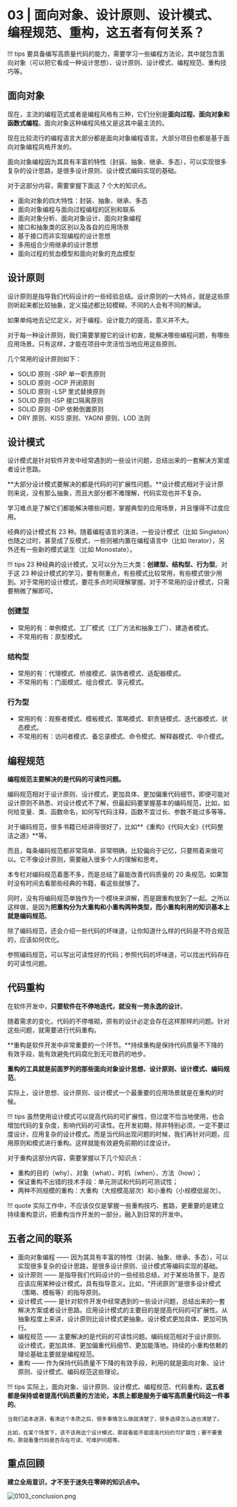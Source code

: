 # 03 | 面向对象、设计原则、设计模式、编程规范、重构，这五者有何关系？

!!! tips
    要具备编写高质量代码的能力，需要学习一些编程方法论，其中就包含面向对象（可以把它看成一种设计思想）、设计原则、设计模式、编程规范、重构技巧等。

## 面向对象

现在，主流的编程范式或者是编程风格有三种，它们分别是**面向过程、面向对象和函数式编程**。面向对象这种编程风格又是这其中最主流的。

现在比较流行的编程语言大部分都是面向对象编程语言。大部分项目也都是基于面向对象编程风格开发的。

面向对象编程因为其具有丰富的特性（封装、抽象、继承、多态），可以实现很多复杂的设计思路，是很多设计原则、设计模式编码实现的基础。

对于这部分内容，需要掌握下面这 7 个大的知识点。

- 面向对象的四大特性：封装、抽象、继承、多态
- 面向对象编程与面向过程编程的区别和联系
- 面向对象分析、面向对象设计、面向对象编程
- 接口和抽象类的区别以及各自的应用场景
- 基于接口而非实现编程的设计思想
- 多用组合少用继承的设计思想
- 面向过程的贫血模型和面向对象的充血模型
## 设计原则

设计原则是指导我们代码设计的一些经验总结。设计原则的一大特点，就是这些原则听起来都比较抽象，定义描述都比较模糊，不同的人会有不同的解读。

如果单纯地去记忆定义，对于编程、设计能力的提高，意义并不大。

对于每一种设计原则，我们需要掌握它的设计初衷，能解决哪些编程问题，有哪些应用场景。只有这样，才能在项目中灵活恰当地应用这些原则。

几个常用的设计原则如下：

- SOLID 原则 -SRP 单一职责原则
- SOLID 原则 -OCP 开闭原则
- SOLID 原则 -LSP 里式替换原则
- SOLID 原则 -ISP 接口隔离原则
- SOLID 原则 -DIP 依赖倒置原则
- DRY 原则、KISS 原则、YAGNI 原则、LOD 法则

## 设计模式

设计模式是针对软件开发中经常遇到的一些设计问题，总结出来的一套解决方案或者设计思路。

**大部分设计模式要解决的都是代码的可扩展性问题。**设计模式相对于设计原则来说，没有那么抽象，而且大部分都不难理解，代码实现也并不复杂。

学习难点是了解它们都能解决哪些问题，掌握典型的应用场景，并且懂得不过度应用。

经典的设计模式有 23 种。随着编程语言的演进，一些设计模式（比如 Singleton）也随之过时，甚至成了反模式，一些则被内置在编程语言中（比如 Iterator），另外还有一些新的模式诞生（比如 Monostate）。

!!! tips
    23 种经典的设计模式，又可以分为三大类：**创建型、结构型、行为型**。对于这 23 种设计模式的学习，要有侧重点，有些模式比较常用，有些模式很少用到。对于常用的设计模式，要花多点时间理解掌握。对于不常用的设计模式，只需要稍微了解即可。


### 创建型
- 常用的有：单例模式、工厂模式（工厂方法和抽象工厂）、建造者模式。
- 不常用的有：原型模式。

### 结构型
- 常用的有：代理模式、桥接模式、装饰者模式、适配器模式。
- 不常用的有：门面模式、组合模式、享元模式。

### 行为型 
- 常用的有：观察者模式、模板模式、策略模式、职责链模式、迭代器模式、状态模式。
- 不常用的有：访问者模式、备忘录模式、命令模式、解释器模式、中介模式。

## 编程规范

**编程规范主要解决的是代码的可读性问题。**

编码规范相对于设计原则、设计模式，更加具体、更加偏重代码细节。即便可能对设计原则不熟悉、对设计模式不了解，但最起码要掌握基本的编码规范，比如，如何给变量、类、函数命名，如何写代码注释，函数不宜过长、参数不能过多等等。

对于编码规范，很多书籍已经讲得很好了，比如**《重构》《代码大全》《代码整洁之道》**等。

而且，每条编码规范都非常简单、非常明确，比较偏向于记忆，只要照着来做可以。它不像设计原则，需要融入很多个人的理解和思考。

本专栏对编码规范着墨不多，而是总结了最能改善代码质量的 20 条规范。如果暂时没有时间去看那些经典的书籍，看这些就够了。

同时，没有将编码规范单独作为一个模块来讲解，而是跟重构放到了一起。之所以这样做，是因为**把重构分为大重构和小重构两种类型，而小重构利用的知识基本上就是编码规范**。

除了编码规范，还会介绍一些代码的坏味道，让你知道什么样的代码是不符合规范的，应该如何优化。

参照编码规范，可以写出可读性好的代码；参照代码的坏味道，可以找出代码存在的可读性问题。
## 代码重构

在软件开发中，**只要软件在不停地迭代，就没有一劳永逸的设计**。

随着需求的变化，代码的不停堆砌，原有的设计必定会存在这样那样的问题。针对这些问题，就需要进行代码重构。

**重构是软件开发中非常重要的一个环节。**持续重构是保持代码质量不下降的有效手段，能有效避免代码腐化到无可救药的地步。

**重构的工具就是前面罗列的那些面向对象设计思想、设计原则、设计模式、编码规范**。

实际上，设计思想、设计原则、设计模式一个最重要的应用场景就是在重构的时候。

!!! tips
    虽然使用设计模式可以提高代码的可扩展性，但过度不恰当地使用，也会增加代码的复杂度，影响代码的可读性。在开发初期，除非特别必须，一定不要过度设计，应用复杂的设计模式。而是当代码出现问题的时候，我们再针对问题，应用原则和模式进行重构。这样就能有效避免前期的过度设计。

对于重构这部分内容，需要掌握以下几个知识点：
- 重构的目的（why）、对象（what）、时机（when）、方法（how）；
- 保证重构不出错的技术手段：单元测试和代码的可测试性；
- 两种不同规模的重构：大重构（大规模高层次）和小重构（小规模低层次）。
  
!!! quote
    实际工作中，不应该仅仅是掌握一些重构技巧、套路，更重要的是建立持续重构意识，把重构当作开发的一部分，融入到日常的开发中。
## 五者之间的联系

- 面向对象编程 —— 因为其具有丰富的特性（封装、抽象、继承、多态），可以实现很多复杂的设计思路，是很多设计原则、设计模式等编码实现的基础。
- 设计原则 —— 是指导我们代码设计的一些经验总结，对于某些场景下，是否应该应用某种设计模式，具有指导意义。比如，“开闭原则”是很多设计模式（策略、模板等）的指导原则。
- 设计模式 —— 是针对软件开发中经常遇到的一些设计问题，总结出来的一套解决方案或者设计思路。应用设计模式的主要目的是提高代码的可扩展性。从抽象程度上来讲，设计原则比设计模式更抽象。设计模式更加具体、更加可执行。
- 编程规范 —— 主要解决的是代码的可读性问题。编码规范相对于设计原则、设计模式，更加具体、更加偏重代码细节、更加能落地。持续的小重构依赖的理论基础主要就是编程规范。
- 重构 —— 作为保持代码质量不下降的有效手段，利用的就是面向对象、设计原则、设计模式、编码规范这些理论。

!!! tips
    实际上，面向对象、设计原则、设计模式、编程规范、代码重构，**这五者都是保持或者提高代码质量的方法论，本质上都是服务于编写高质量代码这一件事的**。
    
    当我们追本逐源，看清这个本质之后，很多事情怎么做就清楚了，很多选择怎么选也清楚了。
    
    比如，在某个场景下，该不该用这个设计模式，那就看能不能提高代码的可扩展性；要不要重构，那就看重代码是否存在可读、可维护问题等。

## 重点回顾

**建立全局意识，才不至于迷失在零碎的知识点中。**

![0103_conclusion.png](https://s2.loli.net/2022/05/23/gNxV3iUvFP5RfMt.png)

